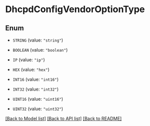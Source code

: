 # DhcpdConfigVendorOptionType

## Enum


* `STRING` (value: `"string"`)

* `BOOLEAN` (value: `"boolean"`)

* `IP` (value: `"ip"`)

* `HEX` (value: `"hex"`)

* `INT16` (value: `"int16"`)

* `INT32` (value: `"int32"`)

* `UINT16` (value: `"uint16"`)

* `UINT32` (value: `"uint32"`)


[[Back to Model list]](../README.md#documentation-for-models) [[Back to API list]](../README.md#documentation-for-api-endpoints) [[Back to README]](../README.md)


